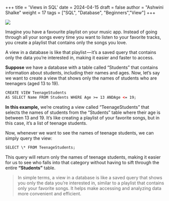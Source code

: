 +++
title = 'Views in SQL'
date = 2024-04-15
draft = false
author = "Ashwini Shalke"
weight = 17
tags = ["SQL", "Database", "Beginners","View"]
+++


![](https://cdn-images-1.medium.com/max/2400/1*OE_zkDzyO_E0penaJO3esw.png)

Imagine you have a favourite playlist on your music app. Instead of going through all your songs every time you want to listen to your favorite tracks, you create a playlist that contains only the songs you love.

A view in a database is like that playlist — it’s a saved query that contains only the data you’re interested in, making it easier and faster to access.

**Suppose**
we have a database with a table called “Students” that contains information about students, including their names and ages. Now, let’s say we want to create a view that shows only the names of students who are teenagers (aged 13 to 19).


```html
CREATE VIEW TeenageStudents 
AS SELECT Name FROM Students WHERE Age >= 13 ANDAge <= 19;
```

**In this example,** we’re creating a view called “TeenageStudents” that selects the names of students from the “Students” table where their age is between 13 and 19. It’s like creating a playlist of your favorite songs, but in this case, it’s a list of teenage students.


Now, whenever we want to see the names of teenage students, we can simply query the view:

```html
SELECT \* FROM TeenageStudents;
```

This query will return only the names of teenage students, making it easier for us to see who falls into that category without having to sift through the entire **“Students”** table.


> In simple terms, a view in a database is like a saved query that shows you only the data you’re interested in, similar to a playlist that contains only your favorite songs. It helps make accessing and analyzing data more convenient and efficient.